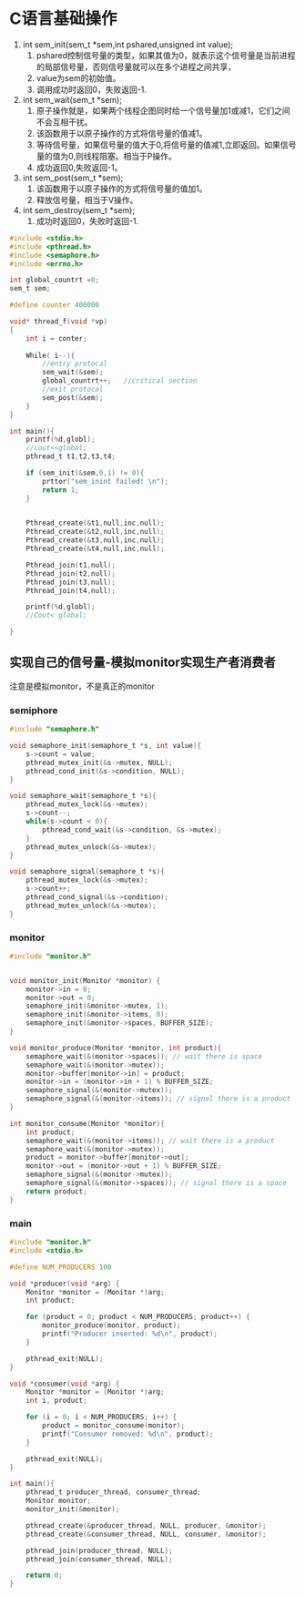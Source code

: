 # C语言基础操作

1. int sem_init(sem_t *sem,int pshared,unsigned int value);
   1. pshared控制信号量的类型，如果其值为0，就表示这个信号量是当前进程的局部信号量，否则信号量就可以在多个进程之间共享，
   2. value为sem的初始值。
   3. 调用成功时返回0，失败返回-1.
2. int sem_wait(sem_t *sem);  
   1. 原子操作就是，如果两个线程企图同时给一个信号量加1或减1，它们之间不会互相干扰。
   2. 该函数用于以原子操作的方式将信号量的值减1。
   3. 等待信号量，如果信号量的值大于0,将信号量的值减1,立即返回。如果信号量的值为0,则线程阻塞。相当于P操作。
   4. 成功返回0,失败返回-1。
3. int sem_post(sem_t *sem);  
   1. 该函数用于以原子操作的方式将信号量的值加1。
   2. 释放信号量，相当于V操作。
4. int sem_destroy(sem_t *sem); 
   1. 成功时返回0，失败时返回-1.

```C
#include <stdio.h>
#include <pthread.h>
#include <semaphore.h>
#include <errno.h>

int global_countrt =0;
sem_t sem;

#define counter 400000

void* thread_f(void *vp)
{
    int i = conter;
    
    While( i--){
        //entry protocal
        sem_wait(&sem);
        global_countrt++;   //critical section
        //exit protocal
        sem_post(&sem);
    }
} 

int main(){
    printf(%d,globl);
    //cout<<global;
    pthread_t t1,t2,t3,t4;

    if (sem_init(&sem,0,1) != 0){
        prttor("sem_inint failed! \n");
        return 1;        
    }
    

    Pthread_create(&t1,null,inc,null);
    Pthread_create(&t2,null,inc,null);
    Pthread_create(&t3,null,inc,null);
    Pthread_create(&t4,null,inc,null);

    Pthread_join(t1,null);
    Pthread_join(t2,null);
    Pthread_join(t3,null);
    Pthread_join(t4,null);

    printf(%d,globl);
    //Cout< global;

}
```

## 实现自己的信号量-模拟monitor实现生产者消费者
注意是模拟monitor，不是真正的monitor

### semiphore
```C
#include "semaphore.h"

void semaphore_init(semaphore_t *s, int value){
	s->count = value;
	pthread_mutex_init(&s->mutex, NULL);
	pthread_cond_init(&s->condition, NULL);
}

void semaphore_wait(semaphore_t *s){
	pthread_mutex_lock(&s->mutex);
	s->count--;
	while(s->count < 0){
		pthread_cond_wait(&s->condition, &s->mutex);
	}
	pthread_mutex_unlock(&s->mutex);
}

void semaphore_signal(semaphore_t *s){
	pthread_mutex_lock(&s->mutex);
	s->count++;
	pthread_cond_signal(&s->condition);
	pthread_mutex_unlock(&s->mutex);
}
```

### monitor
```C
#include "monitor.h"


void monitor_init(Monitor *monitor) {
    monitor->in = 0;
    monitor->out = 0;
    semaphore_init(&monitor->mutex, 1);
    semaphore_init(&monitor->items, 0);
    semaphore_init(&monitor->spaces, BUFFER_SIZE);
}

void monitor_produce(Monitor *monitor, int product){
	semaphore_wait(&(monitor->spaces)); // wait there is space
	semaphore_wait(&(monitor->mutex));
	monitor->buffer[monitor->in] = product;
	monitor->in = (monitor->in + 1) % BUFFER_SIZE;
	semaphore_signal(&(monitor->mutex));
	semaphore_signal(&(monitor->items)); // signal there is a product
}

int monitor_consume(Monitor *monitor){
	int product;
	semaphore_wait(&(monitor->items)); // wait there is a product
	semaphore_wait(&(monitor->mutex));
	product = monitor->buffer[monitor->out];
	monitor->out = (monitor->out + 1) % BUFFER_SIZE;
	semaphore_signal(&(monitor->mutex));
	semaphore_signal(&(monitor->spaces)); // signal there is a space
	return product;
}
```

### main
```C
#include "monitor.h"
#include <stdio.h>

#define NUM_PRODUCERS 100

void *producer(void *arg) {
    Monitor *monitor = (Monitor *)arg;
    int product;

    for (product = 0; product < NUM_PRODUCERS; product++) {
        monitor_produce(monitor, product);
        printf("Producer inserted: %d\n", product);
    }

    pthread_exit(NULL);
}

void *consumer(void *arg) {
	Monitor *monitor = (Monitor *)arg;
	int i, product;

	for (i = 0; i < NUM_PRODUCERS; i++) {
		product = monitor_consume(monitor);
		printf("Consumer removed: %d\n", product);
	}

	pthread_exit(NULL);
}

int main(){
	pthread_t producer_thread, consumer_thread;
	Monitor monitor;
	monitor_init(&monitor);

	pthread_create(&producer_thread, NULL, producer, &monitor);
	pthread_create(&consumer_thread, NULL, consumer, &monitor);

	pthread_join(producer_thread, NULL);
	pthread_join(consumer_thread, NULL);

	return 0;
}
```